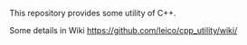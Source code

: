 
This repository provides some utility of C++.


Some details in Wiki
https://github.com/leico/cpp_utility/wiki/
